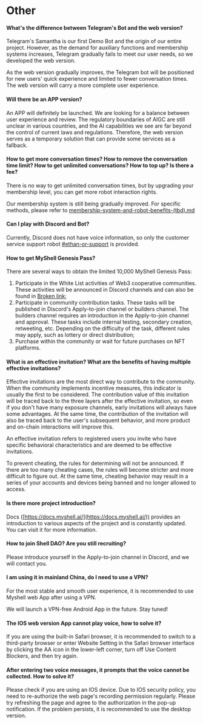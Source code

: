 # Other

#### What's the difference between Telegram's Bot and the web version?

Telegram's Samantha is our first Demo Bot and the origin of our entire project. However, as the demand for auxiliary functions and membership systems increases, Telegram gradually fails to meet our user needs, so we developed the web version.

As the web version gradually improves, the Telegram bot will be positioned for new users' quick experience and limited to fewer conversation times. The web version will carry a more complete user experience.

#### Will there be an APP version?

An APP will definitely be launched. We are looking for a balance between user experience and review. The regulatory boundaries of AIGC are still unclear in various countries, and the AI capabilities we see are far beyond the control of current laws and regulations. Therefore, the web version serves as a temporary solution that can provide some services as a fallback.

#### How to get more conversation times? How to remove the conversation time limit? How to get unlimited conversations? How to top up? Is there a fee?

There is no way to get unlimited conversation times, but by upgrading your membership level, you can get more robot interaction rights.

Our membership system is still being gradually improved. For specific methods, please refer to [membership-system-and-robot-benefits-(tbd).md](../product-manual/membership-system-and-robot-benefits-(tbd).md "mention")

#### Can I play with Discord and Bot?

Currently, Discord does not have voice information, so only the customer service support robot [#ethan-or-support](../product-manual/robot-introduction.md#ethan-or-support "mention") is provided.

#### How to get MyShell Genesis Pass?

There are several ways to obtain the limited 10,000 MyShell Genesis Pass:

1. Participate in the White List activities of Web3 cooperative communities. These activities will be announced in Discord channels and can also be found in [Broken link](broken-reference "mention");
2. Participate in community contribution tasks. These tasks will be published in Discord's Apply-to-join channel or builders channel. The builders channel requires an introduction in the Apply-to-join channel and approval. These tasks include internal testing, secondary creation, retweeting, etc. Depending on the difficulty of the task, different rules may apply, such as lottery or direct distribution;
3. Purchase within the community or wait for future purchases on NFT platforms.

#### What is an effective invitation? What are the benefits of having multiple effective invitations?

Effective invitations are the most direct way to contribute to the community. When the community implements incentive measures, this indicator is usually the first to be considered. The contribution value of this invitation will be traced back to the three layers after the effective invitation, so even if you don't have many exposure channels, early invitations will always have some advantages. At the same time, the contribution of the invitation will also be traced back to the user's subsequent behavior, and more product and on-chain interactions will improve this.

An effective invitation refers to registered users you invite who have specific behavioral characteristics and are deemed to be effective invitations.

To prevent cheating, the rules for determining will not be announced. If there are too many cheating cases, the rules will become stricter and more difficult to figure out. At the same time, cheating behavior may result in a series of your accounts and devices being banned and no longer allowed to access.

#### Is there more project introduction?

Docs ([https://docs.myshell.ai/](https://docs.myshell.ai/)) provides an introduction to various aspects of the project and is constantly updated. You can visit it for more information.

#### How to join Shell DAO? Are you still recruiting?

Please introduce yourself in the Apply-to-join channel in Discord, and we will contact you.

#### I am using it in mainland China, do I need to use a VPN?

For the most stable and smooth user experience, it is recommended to use Myshell web App after using a VPN.

We will launch a VPN-free Android App in the future. Stay tuned!

#### The IOS web version App cannot play voice, how to solve it?

If you are using the built-in Safari browser, it is recommended to switch to a third-party browser or enter Website Setting in the Safari browser interface by clicking the AA icon in the lower-left corner, turn off Use Content Blockers, and then try again.

#### After entering two voice messages, it prompts that the voice cannot be collected. How to solve it?

Please check if you are using an IOS device. Due to IOS security policy, you need to re-authorize the web page's recording permission regularly. Please try refreshing the page and agree to the authorization in the pop-up notification. If the problem persists, it is recommended to use the desktop version.